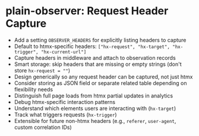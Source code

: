 # plain-observer: Request Header Capture

- Add a setting `OBSERVER_HEADERS` for explicitly listing headers to capture
- Default to htmx-specific headers: `["hx-request", "hx-target", "hx-trigger", "hx-current-url"]`
- Capture headers in middleware and attach to observation records
- Smart storage: skip headers that are missing or empty strings (don't store `hx-request = ""`)
- Design generically so any request header can be captured, not just htmx
- Consider storing as JSON field or separate related table depending on flexibility needs
- Distinguish full page loads from htmx partial updates in analytics
- Debug htmx-specific interaction patterns
- Understand which elements users are interacting with (`hx-target`)
- Track what triggers requests (`hx-trigger`)
- Extensible for future non-htmx headers (e.g., `referer`, `user-agent`, custom correlation IDs)
